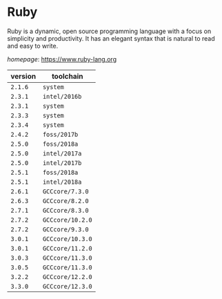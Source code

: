 # Ruby

Ruby is a dynamic, open source programming language with   a focus on simplicity and productivity. It has an elegant syntax that is   natural to read and easy to write.

*homepage*: <https://www.ruby-lang.org>

version | toolchain
--------|----------
``2.1.6`` | ``system``
``2.3.1`` | ``intel/2016b``
``2.3.1`` | ``system``
``2.3.3`` | ``system``
``2.3.4`` | ``system``
``2.4.2`` | ``foss/2017b``
``2.5.0`` | ``foss/2018a``
``2.5.0`` | ``intel/2017a``
``2.5.0`` | ``intel/2017b``
``2.5.1`` | ``foss/2018a``
``2.5.1`` | ``intel/2018a``
``2.6.1`` | ``GCCcore/7.3.0``
``2.6.3`` | ``GCCcore/8.2.0``
``2.7.1`` | ``GCCcore/8.3.0``
``2.7.2`` | ``GCCcore/10.2.0``
``2.7.2`` | ``GCCcore/9.3.0``
``3.0.1`` | ``GCCcore/10.3.0``
``3.0.1`` | ``GCCcore/11.2.0``
``3.0.3`` | ``GCCcore/11.3.0``
``3.0.5`` | ``GCCcore/11.3.0``
``3.2.2`` | ``GCCcore/12.2.0``
``3.3.0`` | ``GCCcore/12.3.0``
